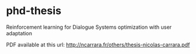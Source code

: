 # phd-thesis

Reinforcement learning for Dialogue Systems optimization with user adaptation

PDF available at this url: http://ncarrara.fr/others/thesis-nicolas-carrara.pdf
